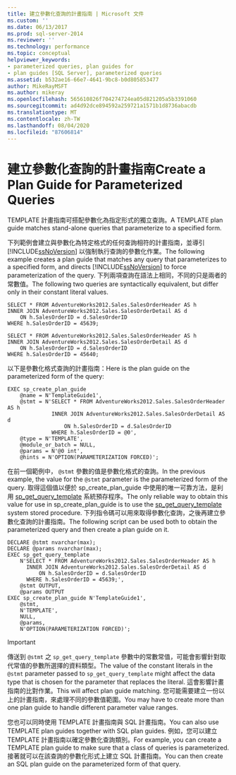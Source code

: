 ```yaml
---
title: 建立參數化查詢的計畫指南 | Microsoft 文件
ms.custom: ''
ms.date: 06/13/2017
ms.prod: sql-server-2014
ms.reviewer: ''
ms.technology: performance
ms.topic: conceptual
helpviewer_keywords:
- parameterized queries, plan guides for
- plan guides [SQL Server], parameterized queries
ms.assetid: b532ae16-66e7-4641-9bc8-b0d805853477
author: MikeRayMSFT
ms.author: mikeray
ms.openlocfilehash: 565610826f704274724ea05d821205a5b3391060
ms.sourcegitcommit: ad4d92dce894592a259721a1571b1d8736abacdb
ms.translationtype: MT
ms.contentlocale: zh-TW
ms.lasthandoff: 08/04/2020
ms.locfileid: "87606814"
---
```

# <a name="create-a-plan-guide-for-parameterized-queries"></a><span data-ttu-id="2745a-102">建立參數化查詢的計畫指南</span><span class="sxs-lookup"><span data-stu-id="2745a-102">Create a Plan Guide for Parameterized Queries</span></span>
  <span data-ttu-id="2745a-103">TEMPLATE 計畫指南可搭配參數化為指定形式的獨立查詢。</span><span class="sxs-lookup"><span data-stu-id="2745a-103">A TEMPLATE plan guide matches stand-alone queries that parameterize to a specified form.</span></span>  
  
 <span data-ttu-id="2745a-104">下列範例會建立與參數化為特定格式的任何查詢相符的計畫指南，並導引 [!INCLUDE[ssNoVersion](../../includes/ssnoversion-md.md)] 以強制執行查詢的參數化作業。</span><span class="sxs-lookup"><span data-stu-id="2745a-104">The following example creates a plan guide that matches any query that parameterizes to a specified form, and directs [!INCLUDE[ssNoVersion](../../includes/ssnoversion-md.md)] to force parameterization of the query.</span></span> <span data-ttu-id="2745a-105">下列兩項查詢在語法上相同，不同的只是兩者的常數值。</span><span class="sxs-lookup"><span data-stu-id="2745a-105">The following two queries are syntactically equivalent, but differ only in their constant literal values.</span></span>  
  
```  
SELECT * FROM AdventureWorks2012.Sales.SalesOrderHeader AS h  
INNER JOIN AdventureWorks2012.Sales.SalesOrderDetail AS d   
    ON h.SalesOrderID = d.SalesOrderID  
WHERE h.SalesOrderID = 45639;  
  
SELECT * FROM AdventureWorks2012.Sales.SalesOrderHeader AS h  
INNER JOIN AdventureWorks2012.Sales.SalesOrderDetail AS d   
    ON h.SalesOrderID = d.SalesOrderID  
WHERE h.SalesOrderID = 45640;  
```  
  
 <span data-ttu-id="2745a-106">以下是參數化格式查詢的計畫指南：</span><span class="sxs-lookup"><span data-stu-id="2745a-106">Here is the plan guide on the parameterized form of the query:</span></span>  
  
```  
EXEC sp_create_plan_guide   
    @name = N'TemplateGuide1',  
    @stmt = N'SELECT * FROM AdventureWorks2012.Sales.SalesOrderHeader AS h  
              INNER JOIN AdventureWorks2012.Sales.SalesOrderDetail AS d   
                  ON h.SalesOrderID = d.SalesOrderID  
              WHERE h.SalesOrderID = @0',  
    @type = N'TEMPLATE',  
    @module_or_batch = NULL,  
    @params = N'@0 int',  
    @hints = N'OPTION(PARAMETERIZATION FORCED)';  
```  
  
 <span data-ttu-id="2745a-107">在前一個範例中， `@stmt` 參數的值是參數化格式的查詢。</span><span class="sxs-lookup"><span data-stu-id="2745a-107">In the previous example, the value for the `@stmt` parameter is the parameterized form of the query.</span></span> <span data-ttu-id="2745a-108">取得這個值以便於 sp_create_plan_guide 中使用的唯一可靠方法，是利用 [sp_get_query_template](/sql/relational-databases/system-stored-procedures/sp-get-query-template-transact-sql) 系統預存程序。</span><span class="sxs-lookup"><span data-stu-id="2745a-108">The only reliable way to obtain this value for use in sp_create_plan_guide is to use the [sp_get_query_template](/sql/relational-databases/system-stored-procedures/sp-get-query-template-transact-sql) system stored procedure.</span></span> <span data-ttu-id="2745a-109">下列指令碼可以用來取得參數化查詢，之後再建立參數化查詢的計畫指南。</span><span class="sxs-lookup"><span data-stu-id="2745a-109">The following script can be used both to obtain the parameterized query and then create a plan guide on it.</span></span>  
  
```  
DECLARE @stmt nvarchar(max);  
DECLARE @params nvarchar(max);  
EXEC sp_get_query_template   
    N'SELECT * FROM AdventureWorks2012.Sales.SalesOrderHeader AS h  
      INNER JOIN AdventureWorks2012.Sales.SalesOrderDetail AS d   
          ON h.SalesOrderID = d.SalesOrderID  
      WHERE h.SalesOrderID = 45639;',  
    @stmt OUTPUT,   
    @params OUTPUT  
EXEC sp_create_plan_guide N'TemplateGuide1',   
    @stmt,   
    N'TEMPLATE',   
    NULL,   
    @params,   
    N'OPTION(PARAMETERIZATION FORCED)';  
```  
  
> [!IMPORTANT]  
>  <span data-ttu-id="2745a-110">傳送到 `@stmt` 之 `sp_get_query_template` 參數中的常數常值，可能會影響針對取代常值的參數所選擇的資料類型。</span><span class="sxs-lookup"><span data-stu-id="2745a-110">The value of the constant literals in the `@stmt` parameter passed to `sp_get_query_template` might affect the data type that is chosen for the parameter that replaces the literal.</span></span> <span data-ttu-id="2745a-111">這會影響計畫指南的比對作業。</span><span class="sxs-lookup"><span data-stu-id="2745a-111">This will affect plan guide matching.</span></span> <span data-ttu-id="2745a-112">您可能需要建立一份以上的計畫指南，來處理不同的參數值範圍。</span><span class="sxs-lookup"><span data-stu-id="2745a-112">You may have to create more than one plan guide to handle different parameter value ranges.</span></span>  
  
 <span data-ttu-id="2745a-113">您也可以同時使用 TEMPLATE 計畫指南與 SQL 計畫指南。</span><span class="sxs-lookup"><span data-stu-id="2745a-113">You can also use TEMPLATE plan guides together with SQL plan guides.</span></span> <span data-ttu-id="2745a-114">例如，您可以建立 TEMPLATE 計畫指南以確定參數化查詢類別。</span><span class="sxs-lookup"><span data-stu-id="2745a-114">For example, you can create a TEMPLATE plan guide to make sure that a class of queries is parameterized.</span></span> <span data-ttu-id="2745a-115">接著就可以在該查詢的參數化形式上建立 SQL 計畫指南。</span><span class="sxs-lookup"><span data-stu-id="2745a-115">You can then create an SQL plan guide on the parameterized form of that query.</span></span>  
  
  
